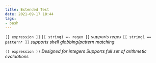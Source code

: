 ```yaml
---
title: Extended Test
date: 2021-09-17 18:44
tags:
- bash
---
```


`[[ expression ]]` `[[ string1 =~ regex ]]` *supports regex* `[[ string1
== pattern* ]]` *supports shell globbing/pattern matching*

`(( expression ))` *Designed for integers* *Supports full set of
arithmetic evaluations*
